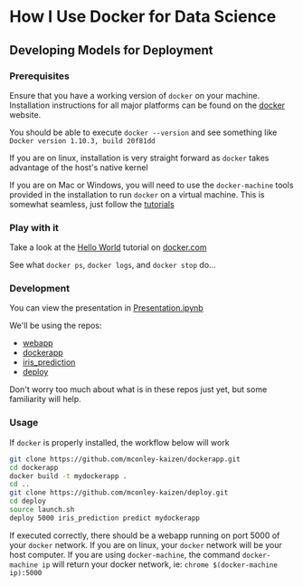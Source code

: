 # How I Use Docker for Data Science
## Developing Models for Deployment

### Prerequisites
Ensure that you have a working version of `docker` on your machine.  Installation instructions for all major platforms can be found on the [docker](https://www.docker.com/products/overview#/install_the_platform) website.

You should be able to execute `docker --version` and see something like `Docker version 1.10.3, build 20f81dd` 

If you are on linux, installation is very straight forward as `docker` takes advantage of the host's native kernel

If you are on Mac or Windows, you will need to use the `docker-machine` tools provided in the installation to run `docker` on a virtual machine.  This is somewhat seamless, just follow the [tutorials](https://www.docker.com/products/overview#/install_the_platform)


### Play with it
Take a look at the [Hello World](https://docs.docker.com/engine/tutorials/dockerizing/) tutorial on [docker.com](https://docs.docker.com/engine/tutorials/dockerizing/)

See what `docker ps`, `docker logs`, and `docker stop` do...


### Development

You can view the presentation in [Presentation.ipynb](https://github.com/mconley-kaizen/presentation/blob/master/Presentation.ipynb)

We'll be using the repos:
* [webapp](https://github.com/mconley-kaizen/webapp)
* [dockerapp](https://github.com/mconley-kaizen/docker_app)
* [iris_prediction](https://github.com/mconley-kaizen/iris_prediction)
* [deploy](https://github.com/mconley-kaizen/deploy)

Don't worry too much about what is in these repos just yet, but some familiarity will help.


### Usage
If `docker` is properly installed, the workflow below will work

```bash
git clone https://github.com/mconley-kaizen/dockerapp.git
cd dockerapp
docker build -t mydockerapp .
cd ..
git clone https://github.com/mconley-kaizen/deploy.git
cd deploy
source launch.sh
deploy 5000 iris_prediction predict mydockerapp
```

If executed correctly, there should be a webapp running on port 5000 of your `docker` network.  If you are on linux, your `docker` network will be your host computer.  If you are using `docker-machine`, the command `docker-machine ip` will return your docker network, ie:  `chrome $(docker-machine ip):5000`
